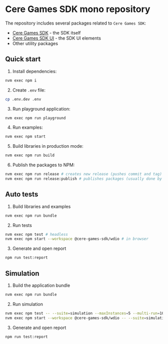# Cere Games SDK mono repository

The repository includes several packages related to `Cere Games SDK`:

- [Cere Games SDK](https://github.com/cere-io/cere-games-sdk/tree/master/packages/sdk) - the SDK itself
- [Cere Games SDK UI](https://github.com/cere-io/cere-games-sdk/tree/master/packages/ui) - the SDK UI elements
- Other utility packages

## Quick start

1. Install dependencies:

```bash
nvm exec npm i
```

2. Create `.env` file:

```bash
cp .env.dev .env
```

3. Run playground application:

```bash
nvm exec npm run playground
```

4. Run examples:

```bash
nvm exec npm start
```

5. Build libraries in production mode:

```bash
nvm exec npm run build
```

6. Publish the packages to NPM:

```bash
nvm exec npm run release # creates new release (pushes commit and tag)
nvm exec npm run release:publish # publishes packages (usually done by CI)
```

## Auto tests

1. Build libraries and examples

```bash
nvm exec npm run bundle
```

2. Run tests

```bash
nvm exec npm test # headless
nvm exec npm start --workspace @cere-games-sdk/wdio # in browser
```

3. Generate and open report

```bash
npm run test:report
```

## Simulation

1. Build the application bundle

```bash
nvm exec npm run bundle
```

2. Run simulation

```bash
nvm exec npm test -- --suite=simulation --maxInstances=5 --multi-run=10 # headless
nvm exec npm start --workspace @cere-games-sdk/wdio -- --suite=simulation --maxInstances=5 --multi-run=10 # in browser
```

3. Generate and open report

```bash
npm run test:report
```
